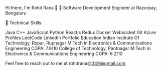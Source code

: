 Hi there, I'm Rohit Rana 👋
🚀 Software Development Engineer at Razorpay, Bengaluru

🔧 Technical Skills:

Java C++ JavaScript Python
Reactjs Redux 
Docker Websocket
Git Azure
Profiles
LeetCode
LinkedIn
Portfolio
Education
Indian Institute Of Technology, Ropar, Rupnagar
M.Tech in Electronics & Communications Engineering
CGPA: 7.9/10
College of Technology, Pantnagar
M.Tech in Electronics & Communications Engineering
CGPA: 6.2/10


Feel free to reach out to me at rohitrana@349@gmail.com.
